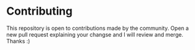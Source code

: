 # Contributing
This repository is open to contributions made by the community. Open a new pull request explaining your changse and I will review and merge. Thanks :)